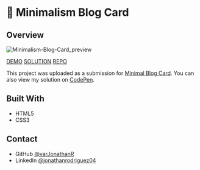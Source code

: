 # 🌵 Minimalism Blog Card

## Overview

![Minimalism-Blog-Card_preview]()

[DEMO]()
[SOLUTION]()
[REPO]()

This project was uploaded as a submission for [Minimal Blog Card](https://devchallenges.io/challenge/27). You can also view my solution on [CodePen](https://codepen.io/varJonathanR/pen/rNoEEJg).

## Built With

- HTML5
- CSS3

## Contact

- GitHub [@varJonathanR](https://github.com/varJonathanR)
- LinkedIn [@jonathanrodriguez04](https://www.linkedin.com/in/jonathanrodriguez04)